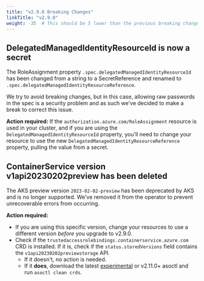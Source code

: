 ```yaml
---
title: "v2.9.0 Breaking Changes"
linkTitle: "v2.9.0"
weight: -35  # This should be 5 lower than the previous breaking change document
---
```


## DelegatedManagedIdentityResourceId is now a secret

The RoleAssignment property `.spec.delegatedManagedIdentityResourceId` has been changed from a string to a
SecretReference and renamed to `.spec.delegatedManagedIdentityResourceReference`.

We try to avoid breaking changes, but in this case, allowing raw passwords in the spec is a security
problem and as such we've decided to make a break to correct this issue.

**Action required:** If the `authorization.azure.com/RoleAssignment` resource is used in your cluster, and if you are
using the `DelegatedManagedIdentityResourceId` property, you'll need to change your resource to use the new
`DelegatedManagedIdentityResourceReference` property, pulling the value from a secret.

## ContainerService version v1api20230202preview has been deleted

The AKS preview version `2023-02-02-preview` has been deprecated by AKS and is no longer supported. We've removed it
from the operator to prevent unrecoverable errors from occurring.

**Action required:**

- If you are using this specific version, change your resources to use a different version _before_ you upgrade to v2.9.0.
- Check if the `trustedaccessrolebindings.containerservice.azure.com` CRD is installed. If it is, check if the
  `status.storedVersions` field contains the `v1api20230202previewstorage` API.
  - If it doesn't, no action is needed.
  - If it **does**, download the latest [experimental](https://github.com/Azure/azure-service-operator/releases/tag/experimental)
    or v2.11.0+ asoctl and run `asoctl clean crds`.

